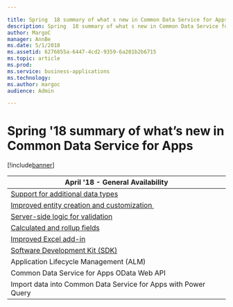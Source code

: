 ```yaml
---

title: Spring  18 summary of what s new in Common Data Service for Apps
description: Spring  18 summary of what s new in Common Data Service for Apps
author: MargoC
manager: AnnBe
ms.date: 5/1/2018
ms.assetid: 6276855a-6447-4cd2-9359-6a201b2b6715
ms.topic: article
ms.prod: 
ms.service: business-applications
ms.technology: 
ms.author: margoc
audience: Admin

---
```

#  Spring '18 summary of what’s new in Common Data Service for Apps




[!include[banner](../../../includes/banner.md)]

| April '18 - General Availability                                          |
|---------------------------------------------------------------------------|
| [Support for additional data types](support-additional-data-types.md)   |
| [Improved entity creation and customization ](improved-entity-creation-customization.md) |
| [Server-side logic for validation](server-side-logic-validation.md)               |
| [Calculated and rollup fields](calculated-rollup-fields.md)                   |
| [Improved Excel add-in](improved-excel-add-in.md)                          |
| [Software Development Kit (SDK)](software-development-kit-sdk.md)              |
| Application Lifecycle Management (ALM)                                    |
| Common Data Service for Apps OData Web API                                |
| Import data into Common Data Service for Apps with Power Query            |

